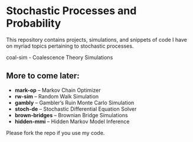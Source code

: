 # Stochastic Processes and Probability

This repository contains projects, simulations, and snippets of code I have on myriad topics pertaining to stochastic processes. 

coal-sim - Coalescence Theory Simulations 

## More to come later: 

- **mark-op** – Markov Chain Optimizer  
- **rw-sim** – Random Walk Simulation  
- **gambly** – Gambler’s Ruin Monte Carlo Simulation  
- **stoch-de** – Stochastic Differential Equation Solver  
- **brown-bridges** – Brownian Bridge Simulations  
- **hidden-mmi** – Hidden Markov Model Inference  


Please fork the repo if you use my code.